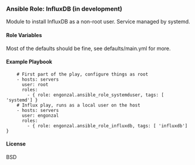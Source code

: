 ### Ansible Role: InfluxDB (in development)

Module to install InfluxDB as a non-root user.  Service managed by systemd.  

#### Role Variables
Most of the defaults should be fine, see defaults/main.yml for more.

#### Example Playbook

```
    # First part of the play, configure things as root
    - hosts: servers
      user: root
      roles:
        - { role: engonzal.ansible_role_systemduser, tags: [ 'systemd'] }
    # Influx play, runs as a local user on the host
    - hosts: servers
      user: engonzal
      roles:
        - { role: engonzal.ansible_role_influxdb, tags: [ 'influxdb'] }
```

#### License

BSD
